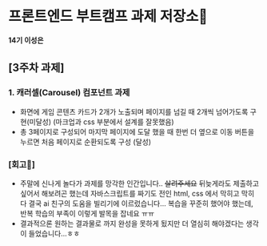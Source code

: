 # 프론트엔드 부트캠프 과제 저장소🎈
**14기 이성은**

## [3주차 과제]

### 1. 캐러셀(Carousel) 컴포넌트 과제
- 화면에 게임 콘텐츠 카드가 2개가 노출되며 페이지를 넘길 때 2개씩 넘어가도록 구현(미달성)
(마크업과 css 부분에서 설계를 잘못했음)
- 총 3페이지로 구성되어 마지막 페이지에 도달 했을 때 한번 더 옆으로 이동 버튼을 누르면 처음 페이지로 순환되도록 구성 (달성)


### [회고📆]
- 주말에 신나게 놀다가 과제를 망각한 인간입니다.. <s>살려주세요</s>
뒤늦게라도 제출하고 싶어서 해보려곤 했는데 자바스크립트를 짜기도 전인 
html, css 에서 막히고 막히다 결국 ai 친구의 도움을 빌리기에 이르렀습니다... 
복습을 꾸준히 했어야 했는데, 반복 학습의 부족이 이렇게 발목을 잡네요 ㅠㅠ
- 결과적으론 원하는 결과물로 까지 완성을 못하게 됬지만
더 열심히 해야겠다는 생각이 들었습니다...ㅎㅎ 

